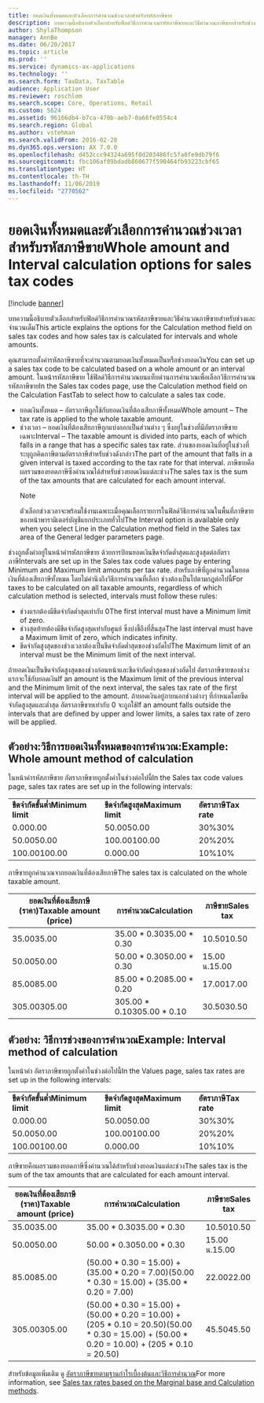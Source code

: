 ```yaml
---
title: ยอดเงินทั้งหมดและตัวเลือกการคำนวณช่วงเวลาสำหรับรหัสภาษีขาย
description: บทความนี้อธิบายตัวเลือกสำหรับฟิลด์วิธีการคำนวณรหัสภาษีขายและวิธีคำนวณภาษีขายสำหรับช่วงและจำนวนเต็ม
author: ShylaThompson
manager: AnnBe
ms.date: 06/20/2017
ms.topic: article
ms.prod: ''
ms.service: dynamics-ax-applications
ms.technology: ''
ms.search.form: TaxData, TaxTable
audience: Application User
ms.reviewer: roschlom
ms.search.scope: Core, Operations, Retail
ms.custom: 5624
ms.assetid: 96166db4-b7ca-470b-aeb7-0a66fe0554c4
ms.search.region: Global
ms.author: vstehman
ms.search.validFrom: 2016-02-28
ms.dyn365.ops.version: AX 7.0.0
ms.openlocfilehash: d452ccc94324a695f0d203486fc5fa8fe9db79f6
ms.sourcegitcommit: fbc106af09bdadb860677f590464fb93223cbf65
ms.translationtype: HT
ms.contentlocale: th-TH
ms.lasthandoff: 11/06/2019
ms.locfileid: "2770562"
---
```

# <a name="whole-amount-and-interval-calculation-options-for-sales-tax-codes"></a><span data-ttu-id="aea25-103">ยอดเงินทั้งหมดและตัวเลือกการคำนวณช่วงเวลาสำหรับรหัสภาษีขาย</span><span class="sxs-lookup"><span data-stu-id="aea25-103">Whole amount and Interval calculation options for sales tax codes</span></span>

[!include [banner](../includes/banner.md)]

<span data-ttu-id="aea25-104">บทความนี้อธิบายตัวเลือกสำหรับฟิลด์วิธีการคำนวณรหัสภาษีขายและวิธีคำนวณภาษีขายสำหรับช่วงและจำนวนเต็ม</span><span class="sxs-lookup"><span data-stu-id="aea25-104">This article explains the options for the Calculation method field on sales tax codes and how sales tax is calculated for intervals and whole amounts.</span></span>

<span data-ttu-id="aea25-105">คุณสามารถตั้งค่ารหัสภาษีขายที่จะคำนวณตามยอดเงินทั้งหมดเป็นหรือช่วงยอดเงิน</span><span class="sxs-lookup"><span data-stu-id="aea25-105">You can set up a sales tax code to be calculated based on a whole amount or an interval amount.</span></span> <span data-ttu-id="aea25-106">ในหน้ารหัสภาษีขาย ใช้ฟิลด์วิธีการคำนวณบนแท็บด่วนการคำนวณเพื่อเลือกวิธีการคำนวณรหัสภาษีขาย</span><span class="sxs-lookup"><span data-stu-id="aea25-106">In the Sales tax codes page, use the Calculation method field on the Calculation FastTab to select how to calculate a sales tax code.</span></span>
- <span data-ttu-id="aea25-107">ยอดเงินทั้งหมด – อัตราภาษีถูกใช้กับยอดเงินที่ต้องเสียภาษีทั้งหมด</span><span class="sxs-lookup"><span data-stu-id="aea25-107">Whole amount – The tax rate is applied to the whole taxable amount.</span></span>
- <span data-ttu-id="aea25-108">ช่วงเวลา – ยอดเงินที่ต้องเสียภาษีถูกแบ่งออกเป็นส่วนต่าง ๆ ซึ่งอยู่ในช่วงที่มีอัตราภาษีขายเฉพาะ</span><span class="sxs-lookup"><span data-stu-id="aea25-108">Interval – The taxable amount is divided into parts, each of which falls in a range that has a specific sales tax rate.</span></span> <span data-ttu-id="aea25-109">ส่วนของยอดเงินที่อยู่ในช่วงที่ระบุถูกคิดภาษีตามอัตราภาษีสำหรับช่วงดังกล่าว</span><span class="sxs-lookup"><span data-stu-id="aea25-109">The part of the amount that falls in a given interval is taxed according to the tax rate for that interval.</span></span> <span data-ttu-id="aea25-110">ภาษีขายคือผลรวมของยอดภาษีซึ่งคำนวณได้สำหรับช่วงยอดเงินแต่ละช่วง</span><span class="sxs-lookup"><span data-stu-id="aea25-110">The sales tax is the sum of the tax amounts that are calculated for each amount interval.</span></span>
  > [!NOTE]                                                                                                                              
  > <span data-ttu-id="aea25-111">ตัวเลือกช่วงเวลาจะพร้อมใช้งานเฉพาะเมื่อคุณเลือกรายการในฟิลด์วิธีการคำนวณในพื้นที่ภาษีขายของหน้าพารามิเตอร์บัญชีแยกประเภททั่วไป</span><span class="sxs-lookup"><span data-stu-id="aea25-111">The Interval option is available only when you select Line in the Calculation method field in the Sales tax area of the General ledger parameters page.</span></span> 

<span data-ttu-id="aea25-112">ช่วงถูกตั้งค่าอยู่ในหน้าค่ารหัสภาษีขาย ด้วยการป้อนยอดเงินขีดจำกัดต่ำสุดและสูงสุดต่ออัตราภาษี</span><span class="sxs-lookup"><span data-stu-id="aea25-112">Intervals are set up in the Sales tax code values page by entering Minimum and Maximum limit amounts per tax rate.</span></span> <span data-ttu-id="aea25-113">สำหรับภาษีที่ถูกคำนวณในยอดเงินที่ต้องเสียภาษีทั้งหมด โดยไม่คำนึงถึงวิธีการคำนวณที่เลือก ช่วงต้องเป็นไปตามกฎต่อไปนี้</span><span class="sxs-lookup"><span data-stu-id="aea25-113">For taxes to be calculated on all taxable amounts, regardless of which calculation method is selected, intervals must follow these rules:</span></span>
-   <span data-ttu-id="aea25-114">ช่วงแรกต้องมีขีดจำกัดต่ำสุดเท่ากับ 0</span><span class="sxs-lookup"><span data-stu-id="aea25-114">The first interval must have a Minimum limit of zero.</span></span>
-   <span data-ttu-id="aea25-115">ช่วงสุดท้ายต้องมีขีดจำกัดสูงสุดเท่ากับศูนย์ ซึ่งบ่งชี้ถึงที่สิ้นสุด</span><span class="sxs-lookup"><span data-stu-id="aea25-115">The last interval must have a Maximum limit of zero, which indicates infinity.</span></span>
-   <span data-ttu-id="aea25-116">ขีดจำกัดสูงสุดของช่วงเวลาต้องเป็นขีดจำกัดต่ำสุดของช่วงถัดไป</span><span class="sxs-lookup"><span data-stu-id="aea25-116">The Maximum limit of an interval must be the Minimum limit of the next interval.</span></span>

<span data-ttu-id="aea25-117">ถ้ายอดเงินเป็นขีดจำกัดสูงสุดของช่วงก่อนหน้าและขีดจำกัดต่ำสุดของช่วงถัดไป อัตราภาษีขายของช่วงแรกจะใช้กับยอดเงิน</span><span class="sxs-lookup"><span data-stu-id="aea25-117">If an amount is the Maximum limit of the previous interval and the Minimum limit of the next interval, the sales tax rate of the first interval will be applied to the amount.</span></span> <span data-ttu-id="aea25-118">ถ้ายอดเงินอยู่ภายนอกช่วงต่างๆ ที่กำหนดโดยขีดจำกัดสูงสุดและต่ำสุด อัตราภาษีขายเท่ากับ 0 จะถูกใช้</span><span class="sxs-lookup"><span data-stu-id="aea25-118">If an amount falls outside the intervals that are defined by upper and lower limits, a sales tax rate of zero will be applied.</span></span>

## <a name="example-whole-amount-method-of-calculation"></a><span data-ttu-id="aea25-119">ตัวอย่าง:วิธีการยอดเงินทั้งหมดของการคำนวณ:</span><span class="sxs-lookup"><span data-stu-id="aea25-119">Example: Whole amount method of calculation</span></span>
<span data-ttu-id="aea25-120">ในหน้าค่ารหัสภาษีขาย อัตราภาษีขายถูกตั้งค่าในช่วงต่อไปนี้</span><span class="sxs-lookup"><span data-stu-id="aea25-120">In the Sales tax code values page, sales tax rates are set up in the following intervals:</span></span>

|                   |                   |              |
|-------------------|-------------------|--------------|
| <span data-ttu-id="aea25-121">**ขีดจำกัดขั้นต่ำ**</span><span class="sxs-lookup"><span data-stu-id="aea25-121">**Minimum limit**</span></span> | <span data-ttu-id="aea25-122">**ขีดจำกัดสูงสุด**</span><span class="sxs-lookup"><span data-stu-id="aea25-122">**Maximum limit**</span></span> | <span data-ttu-id="aea25-123">**อัตราภาษี**</span><span class="sxs-lookup"><span data-stu-id="aea25-123">**Tax rate**</span></span> |
| <span data-ttu-id="aea25-124">0.00</span><span class="sxs-lookup"><span data-stu-id="aea25-124">0.00</span></span>              | <span data-ttu-id="aea25-125">50.00</span><span class="sxs-lookup"><span data-stu-id="aea25-125">50.00</span></span>             | <span data-ttu-id="aea25-126">30%</span><span class="sxs-lookup"><span data-stu-id="aea25-126">30%</span></span>          |
| <span data-ttu-id="aea25-127">50.00</span><span class="sxs-lookup"><span data-stu-id="aea25-127">50.00</span></span>             | <span data-ttu-id="aea25-128">100.00</span><span class="sxs-lookup"><span data-stu-id="aea25-128">100.00</span></span>            | <span data-ttu-id="aea25-129">20%</span><span class="sxs-lookup"><span data-stu-id="aea25-129">20%</span></span>          |
| <span data-ttu-id="aea25-130">100.00</span><span class="sxs-lookup"><span data-stu-id="aea25-130">100.00</span></span>            | <span data-ttu-id="aea25-131">0.00</span><span class="sxs-lookup"><span data-stu-id="aea25-131">0.00</span></span>              | <span data-ttu-id="aea25-132">10%</span><span class="sxs-lookup"><span data-stu-id="aea25-132">10%</span></span>          |

<span data-ttu-id="aea25-133">ภาษีขายถูกคำนวณจากยอดเงินที่ต้องเสียภาษี</span><span class="sxs-lookup"><span data-stu-id="aea25-133">The sales tax is calculated on the whole taxable amount.</span></span>

| <span data-ttu-id="aea25-134">ยอดเงินที่ต้องเสียภาษี (ราคา)</span><span class="sxs-lookup"><span data-stu-id="aea25-134">Taxable amount (price)</span></span> | <span data-ttu-id="aea25-135">การคำนวณ</span><span class="sxs-lookup"><span data-stu-id="aea25-135">Calculation</span></span>    | <span data-ttu-id="aea25-136">ภาษีขาย</span><span class="sxs-lookup"><span data-stu-id="aea25-136">Sales tax</span></span> |
|------------------------|----------------|-----------|
| <span data-ttu-id="aea25-137">35.00</span><span class="sxs-lookup"><span data-stu-id="aea25-137">35.00</span></span>                  | <span data-ttu-id="aea25-138">35.00 \* 0.30</span><span class="sxs-lookup"><span data-stu-id="aea25-138">35.00 \* 0.30</span></span>  | <span data-ttu-id="aea25-139">10.50</span><span class="sxs-lookup"><span data-stu-id="aea25-139">10.50</span></span>     |
| <span data-ttu-id="aea25-140">50.00</span><span class="sxs-lookup"><span data-stu-id="aea25-140">50.00</span></span>                  | <span data-ttu-id="aea25-141">50.00 \* 0.30</span><span class="sxs-lookup"><span data-stu-id="aea25-141">50.00 \* 0.30</span></span>  | <span data-ttu-id="aea25-142">15.00 น.</span><span class="sxs-lookup"><span data-stu-id="aea25-142">15.00</span></span>     |
| <span data-ttu-id="aea25-143">85.00</span><span class="sxs-lookup"><span data-stu-id="aea25-143">85.00</span></span>                  | <span data-ttu-id="aea25-144">85.00 \* 0.20</span><span class="sxs-lookup"><span data-stu-id="aea25-144">85.00 \* 0.20</span></span>  | <span data-ttu-id="aea25-145">17.00</span><span class="sxs-lookup"><span data-stu-id="aea25-145">17.00</span></span>     |
| <span data-ttu-id="aea25-146">305.00</span><span class="sxs-lookup"><span data-stu-id="aea25-146">305.00</span></span>                 | <span data-ttu-id="aea25-147">305.00 \* 0.10</span><span class="sxs-lookup"><span data-stu-id="aea25-147">305.00 \* 0.10</span></span> | <span data-ttu-id="aea25-148">30.50</span><span class="sxs-lookup"><span data-stu-id="aea25-148">30.50</span></span>     |

## <a name="example-interval-method-of-calculation"></a><span data-ttu-id="aea25-149">ตัวอย่าง: วิธีการช่วงของการคำนวณ</span><span class="sxs-lookup"><span data-stu-id="aea25-149">Example: Interval method of calculation</span></span>
<span data-ttu-id="aea25-150">ในหน้าค่า อัตราภาษีขายถูกตั้งค่าในช่วงต่อไปนี้</span><span class="sxs-lookup"><span data-stu-id="aea25-150">In the Values page, sales tax rates are set up in the following intervals:</span></span>

|                   |                   |              |
|-------------------|-------------------|--------------|
| <span data-ttu-id="aea25-151">**ขีดจำกัดขั้นต่ำ**</span><span class="sxs-lookup"><span data-stu-id="aea25-151">**Minimum limit**</span></span> | <span data-ttu-id="aea25-152">**ขีดจำกัดสูงสุด**</span><span class="sxs-lookup"><span data-stu-id="aea25-152">**Maximum limit**</span></span> | <span data-ttu-id="aea25-153">**อัตราภาษี**</span><span class="sxs-lookup"><span data-stu-id="aea25-153">**Tax rate**</span></span> |
| <span data-ttu-id="aea25-154">0.00</span><span class="sxs-lookup"><span data-stu-id="aea25-154">0.00</span></span>              | <span data-ttu-id="aea25-155">50.00</span><span class="sxs-lookup"><span data-stu-id="aea25-155">50.00</span></span>             | <span data-ttu-id="aea25-156">30%</span><span class="sxs-lookup"><span data-stu-id="aea25-156">30%</span></span>          |
| <span data-ttu-id="aea25-157">50.00</span><span class="sxs-lookup"><span data-stu-id="aea25-157">50.00</span></span>             | <span data-ttu-id="aea25-158">100.00</span><span class="sxs-lookup"><span data-stu-id="aea25-158">100.00</span></span>            | <span data-ttu-id="aea25-159">20%</span><span class="sxs-lookup"><span data-stu-id="aea25-159">20%</span></span>          |
| <span data-ttu-id="aea25-160">100.00</span><span class="sxs-lookup"><span data-stu-id="aea25-160">100.00</span></span>            | <span data-ttu-id="aea25-161">0.00</span><span class="sxs-lookup"><span data-stu-id="aea25-161">0.00</span></span>              | <span data-ttu-id="aea25-162">10%</span><span class="sxs-lookup"><span data-stu-id="aea25-162">10%</span></span>          |

<span data-ttu-id="aea25-163">ภาษีขายคือผลรวมของยอดภาษีซึ่งคำนวณได้สำหรับช่วงยอดเงินแต่ละช่วง</span><span class="sxs-lookup"><span data-stu-id="aea25-163">The sales tax is the sum of the tax amounts that are calculated for each amount interval.</span></span>

| <span data-ttu-id="aea25-164">ยอดเงินที่ต้องเสียภาษี (ราคา)</span><span class="sxs-lookup"><span data-stu-id="aea25-164">Taxable amount (price)</span></span> | <span data-ttu-id="aea25-165">การคำนวณ</span><span class="sxs-lookup"><span data-stu-id="aea25-165">Calculation</span></span>                                                               | <span data-ttu-id="aea25-166">ภาษีขาย</span><span class="sxs-lookup"><span data-stu-id="aea25-166">Sales tax</span></span> |
|------------------------|---------------------------------------------------------------------------|-----------|
| <span data-ttu-id="aea25-167">35.00</span><span class="sxs-lookup"><span data-stu-id="aea25-167">35.00</span></span>                  | <span data-ttu-id="aea25-168">35.00 \* 0.30</span><span class="sxs-lookup"><span data-stu-id="aea25-168">35.00 \* 0.30</span></span>                                                             | <span data-ttu-id="aea25-169">10.50</span><span class="sxs-lookup"><span data-stu-id="aea25-169">10.50</span></span>     |
| <span data-ttu-id="aea25-170">50.00</span><span class="sxs-lookup"><span data-stu-id="aea25-170">50.00</span></span>                  | <span data-ttu-id="aea25-171">50.00 \* 0.30</span><span class="sxs-lookup"><span data-stu-id="aea25-171">50.00 \* 0.30</span></span>                                                             | <span data-ttu-id="aea25-172">15.00 น.</span><span class="sxs-lookup"><span data-stu-id="aea25-172">15.00</span></span>     |
| <span data-ttu-id="aea25-173">85.00</span><span class="sxs-lookup"><span data-stu-id="aea25-173">85.00</span></span>                  | <span data-ttu-id="aea25-174">(50.00 \* 0.30 = 15.00) + (35.00 \* 0.20 = 7.00)</span><span class="sxs-lookup"><span data-stu-id="aea25-174">(50.00 \* 0.30 = 15.00) + (35.00 \* 0.20 = 7.00)</span></span>                          | <span data-ttu-id="aea25-175">22.00</span><span class="sxs-lookup"><span data-stu-id="aea25-175">22.00</span></span>     |
| <span data-ttu-id="aea25-176">305.00</span><span class="sxs-lookup"><span data-stu-id="aea25-176">305.00</span></span>                 | <span data-ttu-id="aea25-177">(50.00 \* 0.30 = 15.00) + (50.00 \* 0.20 = 10.00) + (205 \* 0.10 = 20.50)</span><span class="sxs-lookup"><span data-stu-id="aea25-177">(50.00 \* 0.30 = 15.00) + (50.00 \* 0.20 = 10.00) + (205 \* 0.10 = 20.50)</span></span> | <span data-ttu-id="aea25-178">45.50</span><span class="sxs-lookup"><span data-stu-id="aea25-178">45.50</span></span>     |



<span data-ttu-id="aea25-179">สำหรับข้อมูลเพิ่มเติม ดู [อัตราภาษีขายตามฐานกำไรเบื้องต้นและวิธีการคำนวณ](marginal-base-field.md)</span><span class="sxs-lookup"><span data-stu-id="aea25-179">For more information, see [Sales tax rates based on the Marginal base and Calculation methods](marginal-base-field.md).</span></span>





